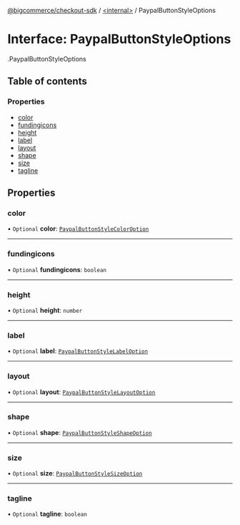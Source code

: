 [@bigcommerce/checkout-sdk](../README.md) / [<internal\>](../modules/internal_.md) / PaypalButtonStyleOptions

# Interface: PaypalButtonStyleOptions

[<internal>](../modules/internal_.md).PaypalButtonStyleOptions

## Table of contents

### Properties

- [color](internal_.PaypalButtonStyleOptions.md#color)
- [fundingicons](internal_.PaypalButtonStyleOptions.md#fundingicons)
- [height](internal_.PaypalButtonStyleOptions.md#height)
- [label](internal_.PaypalButtonStyleOptions.md#label)
- [layout](internal_.PaypalButtonStyleOptions.md#layout)
- [shape](internal_.PaypalButtonStyleOptions.md#shape)
- [size](internal_.PaypalButtonStyleOptions.md#size)
- [tagline](internal_.PaypalButtonStyleOptions.md#tagline)

## Properties

### color

• `Optional` **color**: [`PaypalButtonStyleColorOption`](../enums/internal_.PaypalButtonStyleColorOption.md)

___

### fundingicons

• `Optional` **fundingicons**: `boolean`

___

### height

• `Optional` **height**: `number`

___

### label

• `Optional` **label**: [`PaypalButtonStyleLabelOption`](../enums/internal_.PaypalButtonStyleLabelOption.md)

___

### layout

• `Optional` **layout**: [`PaypalButtonStyleLayoutOption`](../enums/internal_.PaypalButtonStyleLayoutOption.md)

___

### shape

• `Optional` **shape**: [`PaypalButtonStyleShapeOption`](../enums/internal_.PaypalButtonStyleShapeOption.md)

___

### size

• `Optional` **size**: [`PaypalButtonStyleSizeOption`](../enums/internal_.PaypalButtonStyleSizeOption.md)

___

### tagline

• `Optional` **tagline**: `boolean`
